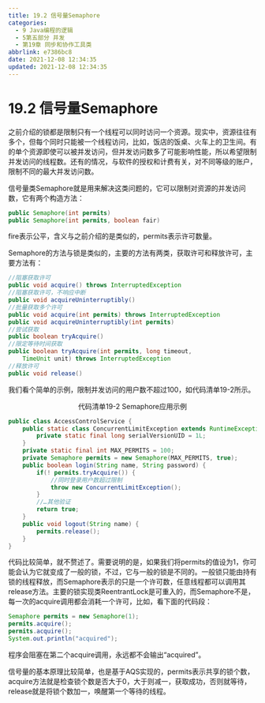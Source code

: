 ```yaml
---
title: 19.2 信号量Semaphore
categories:
  - 9 Java编程的逻辑
  - 5第五部分 并发
  - 第19章 同步和协作工具类
abbrlink: e7386bc8
date: 2021-12-08 12:34:35
updated: 2021-12-08 12:34:35
---
```

# 19.2 信号量Semaphore
之前介绍的锁都是限制只有一个线程可以同时访问一个资源。现实中，资源往往有多个，但每个同时只能被一个线程访问，比如，饭店的饭桌、火车上的卫生间。有的单个资源即使可以被并发访问，但并发访问数多了可能影响性能，所以希望限制并发访问的线程数。还有的情况，与软件的授权和计费有关，对不同等级的账户，限制不同的最大并发访问数。

信号量类Semaphore就是用来解决这类问题的，它可以限制对资源的并发访问数，它有两个构造方法：

```java
public Semaphore(int permits)
public Semaphore(int permits, boolean fair)
```

fire表示公平，含义与之前介绍的是类似的，permits表示许可数量。

Semaphore的方法与锁是类似的，主要的方法有两类，获取许可和释放许可，主要方法有：

```java
//阻塞获取许可
public void acquire() throws InterruptedException
//阻塞获取许可，不响应中断
public void acquireUninterruptibly()
//批量获取多个许可
public void acquire(int permits) throws InterruptedException
public void acquireUninterruptibly(int permits)
//尝试获取
public boolean tryAcquire()
//限定等待时间获取
public boolean tryAcquire(int permits, long timeout,
    TimeUnit unit) throws InterruptedException
//释放许可
public void release()
```

我们看个简单的示例，限制并发访问的用户数不超过100，如代码清单19-2所示。

<center>代码清单19-2 Semaphore应用示例</center>

```java
public class AccessControlService {
    public static class ConcurrentLimitException extends RuntimeException {
        private static final long serialVersionUID = 1L;
    }
    private static final int MAX_PERMITS = 100;
    private Semaphore permits = new Semaphore(MAX_PERMITS, true);
    public boolean login(String name, String password) {
        if(! permits.tryAcquire()) {
            //同时登录用户数超过限制
            throw new ConcurrentLimitException();
        }
        //…其他验证
        return true;
    }
    public void logout(String name) {
        permits.release();
    }
}
```

代码比较简单，就不赘述了。需要说明的是，如果我们将permits的值设为1，你可能会认为它就变成了一般的锁，不过，它与一般的锁是不同的。一般锁只能由持有锁的线程释放，而Semaphore表示的只是一个许可数，任意线程都可以调用其release方法。主要的锁实现类ReentrantLock是可重入的，而Semaphore不是，每一次的acquire调用都会消耗一个许可，比如，看下面的代码段：

```java
Semaphore permits = new Semaphore(1);
permits.acquire();
permits.acquire();
System.out.println("acquired");
```

程序会阻塞在第二个acquire调用，永远都不会输出“acquired”。

信号量的基本原理比较简单，也是基于AQS实现的，permits表示共享的锁个数，acquire方法就是检查锁个数是否大于0，大于则减一，获取成功，否则就等待，release就是将锁个数加一，唤醒第一个等待的线程。

